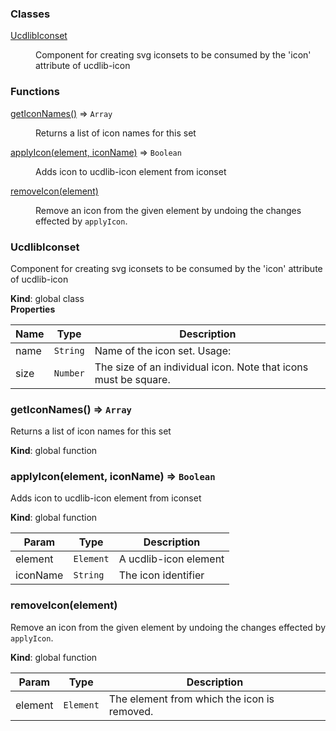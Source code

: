 ### Classes

<dl>
<dt><a href="#UcdlibIconset">UcdlibIconset</a></dt>
<dd><p>Component for creating svg iconsets to be consumed by the &#39;icon&#39; attribute of ucdlib-icon</p>
</dd>
</dl>

### Functions

<dl>
<dt><a href="#getIconNames">getIconNames()</a> ⇒ <code>Array</code></dt>
<dd><p>Returns a list of icon names for this set</p>
</dd>
<dt><a href="#applyIcon">applyIcon(element, iconName)</a> ⇒ <code>Boolean</code></dt>
<dd><p>Adds icon to ucdlib-icon element from iconset</p>
</dd>
<dt><a href="#removeIcon">removeIcon(element)</a></dt>
<dd><p>Remove an icon from the given element by undoing the changes effected by <code>applyIcon</code>.</p>
</dd>
</dl>

<a name="UcdlibIconset"></a>

### UcdlibIconset
Component for creating svg iconsets to be consumed by the 'icon' attribute of ucdlib-icon

**Kind**: global class  
**Properties**

| Name | Type | Description |
| --- | --- | --- |
| name | <code>String</code> | Name of the icon set. Usage: <ucdlib-icon icon="{thisProperty}:{icon}"></ucdlib-icon> |
| size | <code>Number</code> | The size of an individual icon. Note that icons must be square. |

<a name="getIconNames"></a>

### getIconNames() ⇒ <code>Array</code>
Returns a list of icon names for this set

**Kind**: global function  
<a name="applyIcon"></a>

### applyIcon(element, iconName) ⇒ <code>Boolean</code>
Adds icon to ucdlib-icon element from iconset

**Kind**: global function  

| Param | Type | Description |
| --- | --- | --- |
| element | <code>Element</code> | A ucdlib-icon element |
| iconName | <code>String</code> | The icon identifier |

<a name="removeIcon"></a>

### removeIcon(element)
Remove an icon from the given element by undoing the changes effected by `applyIcon`.

**Kind**: global function  

| Param | Type | Description |
| --- | --- | --- |
| element | <code>Element</code> | The element from which the icon is removed. |

